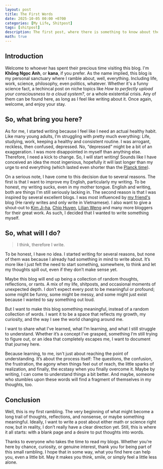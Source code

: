 ```yaml
---
layout: post
title: The First Words
date: 2025-10-05 00:00 +0700
categories: [My Life, Shitpost]
tags: [shitpost]    
description: The first post, where there is something to know about the author. 
math: true 
---
```


## Introduction
Welcome to whoever has spent their precious time visiting this blog. I'm **Khổng Ngọc Anh**, or **kana**, if you prefer. As the name implied, this blog is my personal sanctuary where I ramble about, well, everything. Including life, work, science, philosophy, even politics, whatever. Whether it's a funny science fact, a techincal post on niche topics like *How to perfectly upload your consciousness to a cloud system?*, or a whole existential crisis. Any of them can be found here, as long as I feel like writing about it. Once again, welcome, and enjoy your stay.   

## So, what bring you here?
As for me, I started writing because I feel like I need an actual healthy habit.  Like many young adults, I’m struggling with pretty much everything: Life, studying, work, keeping a healthy and consistent routine. I was arrogant, reckless, then confused, depressed. No, “depressed” might be a bit of an exaggeration. I was more disappointed in myself than anything else. Therefore, I need a kick to change. So, I will start writing! Sounds like I have conceived an idea the most ingenious, hopefully it will last longer than my urge to end everything (which lasted even shorter than the [Planck time](https://simple.wikipedia.org/wiki/Planck_time)). 

On a serious note, I have come to this decision due to several reasons. The first is that I want to improve my English, particularly my writing. To be honest, my writing sucks, even in my mother tongue. English and writing, both are things I'm still seriously lacking in. The second reason is that I was inspired by several excellent blogs. I was most influenced by [my friend's](https://escaperr94.github.io/) blog (He rarely writes and only write in Vietnamese). I also want to give a shout-out to [Kim Ji-ha](https://jiha-kim.github.io/), [Chip Huyen](https://huyenchip.com/blog/), [Lilian Weng](https://lilianweng.github.io/) and many more bloggers for their great work. As such, I decided that I wanted to write something myself.

## So, what will I do? 
> I think, therefore I write. 

To be honest, I have no idea. I started writing for several reasons, but none of them was because I already had something in mind to write about. It’s more like I just felt the need to start something, somewhere, to think and let my thoughts spill out, even if they don’t make sense yet.

Maybe this blog will end up being a collection of random thoughts, reflections, or rants. A mix of my life, shitposts, and occasional moments of unexpected depth. I don’t expect every post to be meaningful or profound; some might be funny, some might be messy, and some might just exist because I wanted to say something out loud.

But I want to make this blog something meaningful, instead of a random collection of words. I want it to be a space that reflects my growth, my curiosity, and the way I see the world changing around me.

I want to share what I’ve learned, what I’m learning, and what I still struggle to understand. Whether it’s a concept I’ve grasped, something I’m still trying to figure out, or an idea that completely escapes me, I want to document that journey here.

Because learning, to me, isn't just about reaching the point of understanding. It’s about the process itself: The questions, the confusion, the frustration, the agony when things feel out of reach, the little sparks of realization, and finally, the ecstasy when you finally overcome it. Maybe by writing, I can come to understand things a bit better. And maybe, someone who stumbles upon these words will find a fragment of themselves in my thoughts, too.


## Conclusion
Well, this is my first rambling. The very beginning of what might become a long trail of thoughts, reflections, and nonsense, or maybe something meaningful. Ideally, I want to write a post about either math or science right now, but in reality, I don’t really have a clear direction yet. Still, this is where it all starts: with a blank page and a desire to put thoughts into words.

Thanks to everyone who takes the time to read my blogs.  Whether you’re here by chance, curiosity, or genuine interest, thank you for being part of this small rambling. I hope that in some way, what you find here can help you, even a little bit. May it makes you think, smile, or simply feel a little less alone.
